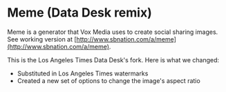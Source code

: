 # Meme (Data Desk remix)

Meme is a generator that Vox Media uses to create social sharing images. See working version at [http://www.sbnation.com/a/meme](http://www.sbnation.com/a/meme).

This is the Los Angeles Times Data Desk's fork. Here is what we changed:

- Substituted in Los Angeles Times watermarks
- Created a new set of options to change the image's aspect ratio
